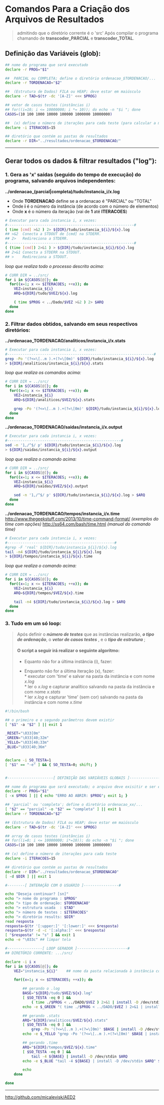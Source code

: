 <!-- Copyright (c) 2016 Micael Levi L. Cavalcante. All rights reserved. -->
<!-- https://stackedit.io/editor -->

# <i class="icon-cog"></i> Comandos Para a Criação dos Arquivos de Resultados
> admitindo que o diretório corrente é o 'src'
> Após compilar o programa chamando de **transcoder_PARCIAL** e **transcoder_TOTAL**.

Definição das Variáveis (glob):
------------------------------------------

```bash
## nome do programa que será executado
declare -r PROG="$1"

##  PARCIAL ou COMPLETA; define o diretório ordenacao_$TORDENACAO/...
declare -r TORDENACAO="$2"  

##  (Estrutura de Dados) FILA ou HEAP; deve estar em maiúsculo
declare -r TAD=$(tr -dc '[A-Z]' <<< $PROG)            

## vetor de casos testes (instâncias i)
## for((i=10; i <= 10000000; i *= 10)); do echo -n "$i "; done
CASOS=(10 100 1000 10000 100000 1000000 10000000)

##  (x) define o número de iterações para cada teste (para calcular a média)
declare -i ITERACOES=15

## diretório que contém as pastas de resultados
declare -r DIR="../resultados/ordenacao_$TORDENACAO/"
```

----------

## Gerar todos os dados & filtrar resultados ("log"):

### <i class="icon-file"></i> 1. Gera as 'x' saídas (seguido do tempo de execução) do programa, salvando arquivos independentes:
**../ordenacao_(parcial|completa)/tudo/instancia_i/x.log** <br>

- Onde **TORDENACAO** define se a ordenacao é "PARCIAL" ou "TOTAL"   
- Onde **i** é o número da instância (de acordo com o número de elementos)
- Onde **x** é o número da iteração  (vai de **1** até **ITERACOES**)

```bash
# Executar para cada instancia i, x vezes:
#----------------------------------------------------------#
( time [cmd] >&2 ) 2> ${DIR}/tudo/instancia_${i}/${x}.log
## >&2  Conecta a STDOUT de [cmd] na STDERR.
## 2>   Redireciona a STDERR.
#----------------------------------------------------------#
( (time [cmd]) 2>&1 ) > ${DIR}/tudo/instancia_${i}/${x}.log
## 2>&1 Conecta a STDERR na STDOUT.
## >    Redireciona a STDOUT.
```

_loop que realiza todo o processo descrito acima:_
```bash
# CURR DIR = ../src/
for i in ${CASOS[@]}; do
  for((x=1; x <= $ITERACOES; ++x)); do
    VEZ=instancia_${i}
    ARQ=${DIR}/tudo/$VEZ/${x}.log

    ( time $PROG < ../Dado/$VEZ >&2 ) 2> $ARQ
  done
done
```
### <i class="icon-upload"></i> 2. Filtrar dados obtidos, salvando em seus respectivos diretórios:
**../ordenacao_TORDENACAO/analiticos/instancia_i/x.stats**
```bash
# Executar para cada instancia i, x vezes:
#-------------------------------------------------------------------#
grep -Po '(?<=\[..m ).+(?=\[0m)' ${DIR}/tudo/instancia_${i}/${x}.log
> ${DIR}/analiticos/instancia_${i}/${x}.stats
```

_loop que realiza os comandos acima:_
```bash
# CURR DIR = ../src/
for i in ${CASOS[@]}; do
  for((x=1; x <= $ITERACOES; ++x)); do
    VEZ=instancia_${i}
    ARQ=${DIR}/analiticos/$VEZ/${x}.stats

    grep -Po '(?<=\[..m ).+(?=\[0m)' ${DIR}/tudo/instancia_${i}/${x}.log > $ARQ
  done
done
```


**../ordenacao_TORDENACAO/saidas/instancia_i/x.output**
```bash
# Executar para cada instancia i, x vezes:
#----------------------------------------------------#
sed -n '1,/^$/ p' ${DIR}/tudo/instancia_${i}/${x}.log
> ${DIR}/saidas/instancia_${i}/${x}.output
```

_loop que realiza o comando acima:_
```bash
# CURR DIR = ../src/
for i in ${CASOS[@]}; do
  for((x=1; x <= $ITERACOES; ++x)); do
    VEZ=instancia_${i}
    ARQ=${DIR}/saidas/$VEZ/${x}.output

    sed -n '1,/^$/ p' ${DIR}/tudo/instancia_${i}/${x}.log > $ARQ
  done
done
```


**../ordenacao_TORDENACAO/tempos/instancia_i/x.time** <br>
http://www.thegeekstuff.com/2013/10/time-command-format/ _(exemplos do time com opções)_
http://ss64.com/bash/time.html _(manual do comando time)_

```bash
# Executar para cada instancia i, x vezes:
#-------------------------------------------------#
#grep -F 'real' ${DIR}/tudo/instancia_${i}/${x}.log
tail -n4 ${DIR}/tudo/instancia_${i}/${x}.log
> ${DIR}/tempos/instancia_${i}/${x}.time
```

_loop que realiza o comando acima:_
```bash
# CURR DIR = ../src/
for i in ${CASOS[@]}; do
  for((x=1; x <= $ITERACOES; ++x)); do
    VEZ=instancia_${i}
    ARQ=${DIR}/tempos/$VEZ/${x}.time

    tail -n4 ${DIR}/tudo/instancia_${i}/${x}.log > $ARQ
  done
done
```



### <i class="icon-refresh"></i> 3. Tudo em um só loop:

> Após definir o ***número de testes*** que as instâncias realizarão, ***o tipo de ordenação***, o ***vetor de casos testes*** , e o ***tipo de estrutura*** ;
>
> #### O script a seguir irá realizar o seguinte algoritmo:
> - Equanto não for a última instância (i), fazer:
>  * Enquanto não for a última iteração (x), fazer: 		
>        * executar com 'time' e salvar na pasta da instância e com nome _x.log_ 		
>        * ler o _x.log_ e capturar analítico salvando na pasta da instância e com nome _x.stats_ 		
>        * ler _x.log_ e capturar 'time' (sem cor) salvando na pasta da instância e com nome _x.time_


```bash
#!/bin/bash

## o primeiro e o segundo parâmetros devem existir
[ "$1" -a "$2" ] || exit 1

_RESET="\033[0m"
_GREEN="\033[40;32m"
_YELLO="\033[40;33m"
_BLUE="\033[40;36m"


declare -i SO_TESTA=1
[ "$1" == "-e" ] && { SO_TESTA=0; shift; }


#---------------------[ DEFINIÇÃO DAS VARIÁVEIS GLOBAIS ]-----------------------#

## nome do programa que será executado; o arquivo deve exisitir e ser executável
declare -r PROG="$1"
[ -x $PROG ] || { echo "ERRO AO ABRIR: $PROG"; exit 1; }

## 'parcial' ou 'completa'; define o diretório ordenacao_xx/...
[ "$2" == "parcial" -o "$2" == "completa" ] || exit 1
declare -r TORDENACAO="$2"

## (Estrutura de Dados) FILA ou HEAP; deve estar em maiúsculo
declare -r TAD=$(tr -dc '[A-Z]' <<< $PROG)

## array de casos testes (instâncias i)
## for((i=0; i <= 10000000; i*=10)); do echo -n "$i "; done
CASOS=(10 100 1000 10000 100000 1000000 10000000)

## (x) define o número de iterações para cada teste
declare -i ITERACOES=15

## diretório que contém as pastas de resultados
declare -r DIR="../resultados/ordenacao_$TORDENACAO"
[ -d $DIR ] || exit 1

#--------[ INTERAÇÃO COM O USUÁRIO ]----------------#

echo "Deseja continuar? [sn]"
echo "> nome do programa : $PROG"
echo "> tipo de ordenação: $TORDENACAO"
echo "> estrutura usada  : $TAD"
echo "> número de testes : $ITERACOES"
echo "> diretório results: $DIR"
read resposta
resposta=$(tr '[:upper:]' '[:lower:]' <<< $resposta)
resposta=$(tr -d -c '[:alpha:]' <<< $resposta)
[ "$resposta" != "s" ] && exit 1
echo -e "\033c"	## limpar tela

#----------------[ LOOP GERADOR ]-----------------------#
## DIRETÓRIO CORRENTE: .../src/

declare -i i x
for i in ${CASOS[@]}; do
	VEZ="instancia_${i}"	## nome da pasta relacionada à instância corrente

	for((x=1; x <= $ITERACOES; ++x)); do

		## gerando o .log
		BASE="${DIR}/tudo/$VEZ/${x}.log"
		[ $SO_TESTA -eq 0 ] &&
			( time ./$PROG < ../DADO/$VEZ ) 2>&1 | install -D /dev/stdin $BASE
		echo -e $_GREEN "( time ./$PROG < ../DADO/$VEZ ) 2>&1 | install -D /dev/stdin $BASE" $_RESET

		## gerando .stats
		ARQ="${DIR}/analiticos/$VEZ/${x}.stats"
		[ $SO_TESTA -eq 0 ] &&
			grep -Po '(?<=\[..m ).+(?=\[0m)' $BASE | install -D /dev/stdin $ARQ
		echo -e $_YELLO "grep -Po '(?<=\[..m ).+(?=\[0m)' $BASE | install -D /dev/stdin $ARQ" $_RESET

		## gerando .time
		ARQ="${DIR}/tempos/$VEZ/${x}.time"
		[ $SO_TESTA -eq 0 ] &&
			tail -4 ${BASE} | install -D /dev/stdin $ARQ
		echo -e $_BLUE "tail -4 ${BASE} | install -D /dev/stdin $ARQ" $_RESET

		echo
	done

done

```



----------
http://github.com/micalevisk/AED2
